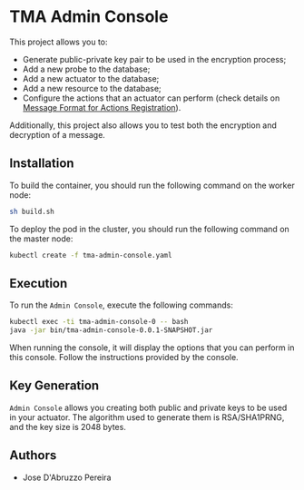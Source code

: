 # TMA Admin Console

This project allows you to:

* Generate public-private key pair to be used in the encryption process;
* Add a new probe to the database;
* Add a new actuator to the database;
* Add a new resource to the database;
* Configure the actions that an actuator can perform (check details on [Message Format for Actions Registration](https://github.com/eubr-atmosphere/tma-framework-k/tree/master#message-format-for-actions-registration)).

Additionally, this project also allows you to test both the encryption and decryption of a message.

## Installation

To build the container, you should run the following command on the worker node:

```sh
sh build.sh
```

To deploy the pod in the cluster, you should run the following command on the master node:

```sh
kubectl create -f tma-admin-console.yaml
```

## Execution

To run the `Admin Console`, execute the following commands:

```sh
kubectl exec -ti tma-admin-console-0 -- bash
java -jar bin/tma-admin-console-0.0.1-SNAPSHOT.jar
```

When running the console, it will display the options that you can perform in this console. Follow the instructions provided by the console.


## Key Generation

`Admin Console` allows you creating both public and private keys to be used in your actuator. The algorithm used to generate them is RSA/SHA1PRNG, and the key size is 2048 bytes.


## Authors

* Jose D'Abruzzo Pereira
